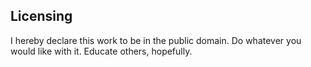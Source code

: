 Licensing
-----

I hereby declare this work to be in the public domain. Do whatever you would like with it. Educate others, hopefully.